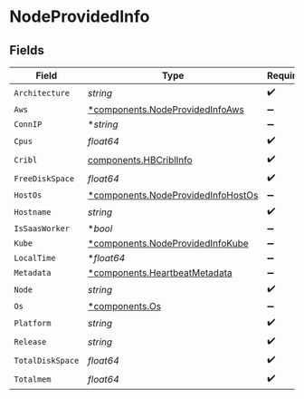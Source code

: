 # NodeProvidedInfo


## Fields

| Field                                                                                   | Type                                                                                    | Required                                                                                | Description                                                                             |
| --------------------------------------------------------------------------------------- | --------------------------------------------------------------------------------------- | --------------------------------------------------------------------------------------- | --------------------------------------------------------------------------------------- |
| `Architecture`                                                                          | *string*                                                                                | :heavy_check_mark:                                                                      | N/A                                                                                     |
| `Aws`                                                                                   | [*components.NodeProvidedInfoAws](../../models/components/nodeprovidedinfoaws.md)       | :heavy_minus_sign:                                                                      | N/A                                                                                     |
| `ConnIP`                                                                                | **string*                                                                               | :heavy_minus_sign:                                                                      | N/A                                                                                     |
| `Cpus`                                                                                  | *float64*                                                                               | :heavy_check_mark:                                                                      | N/A                                                                                     |
| `Cribl`                                                                                 | [components.HBCriblInfo](../../models/components/hbcriblinfo.md)                        | :heavy_check_mark:                                                                      | N/A                                                                                     |
| `FreeDiskSpace`                                                                         | *float64*                                                                               | :heavy_check_mark:                                                                      | N/A                                                                                     |
| `HostOs`                                                                                | [*components.NodeProvidedInfoHostOs](../../models/components/nodeprovidedinfohostos.md) | :heavy_minus_sign:                                                                      | N/A                                                                                     |
| `Hostname`                                                                              | *string*                                                                                | :heavy_check_mark:                                                                      | N/A                                                                                     |
| `IsSaasWorker`                                                                          | **bool*                                                                                 | :heavy_minus_sign:                                                                      | N/A                                                                                     |
| `Kube`                                                                                  | [*components.NodeProvidedInfoKube](../../models/components/nodeprovidedinfokube.md)     | :heavy_minus_sign:                                                                      | N/A                                                                                     |
| `LocalTime`                                                                             | **float64*                                                                              | :heavy_minus_sign:                                                                      | N/A                                                                                     |
| `Metadata`                                                                              | [*components.HeartbeatMetadata](../../models/components/heartbeatmetadata.md)           | :heavy_minus_sign:                                                                      | N/A                                                                                     |
| `Node`                                                                                  | *string*                                                                                | :heavy_check_mark:                                                                      | N/A                                                                                     |
| `Os`                                                                                    | [*components.Os](../../models/components/os.md)                                         | :heavy_minus_sign:                                                                      | N/A                                                                                     |
| `Platform`                                                                              | *string*                                                                                | :heavy_check_mark:                                                                      | N/A                                                                                     |
| `Release`                                                                               | *string*                                                                                | :heavy_check_mark:                                                                      | N/A                                                                                     |
| `TotalDiskSpace`                                                                        | *float64*                                                                               | :heavy_check_mark:                                                                      | N/A                                                                                     |
| `Totalmem`                                                                              | *float64*                                                                               | :heavy_check_mark:                                                                      | N/A                                                                                     |
